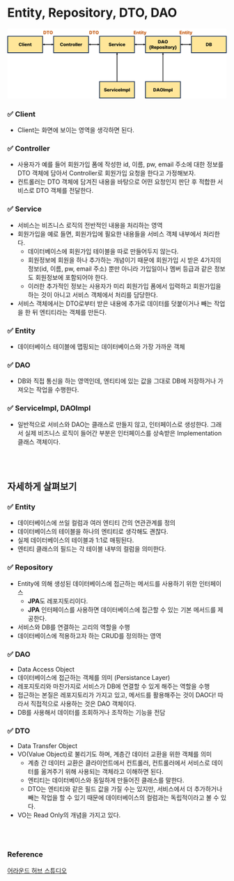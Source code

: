 # Entity, Repository, DTO, DAO

<p align="center">
    <img src="/Spring/img/Entity_Repository_DTO_DAO.png" width="600">
</p>

### ✅ Client

- Client는 화면에 보이는 영역을 생각하면 된다.

### ✅ Controller

- 사용자가 예를 들어 회원가입 폼에 작성한 id, 이름, pw, email 주소에 대한 정보를 DTO 객체에 담아서 Controller로 회원가입 요청을 한다고 가정해보자.
- 컨트롤러는 DTO 객체에 담겨진 내용을 바탕으로 어떤 요청인지 판단 후 적합한 서비스로 DTO 객체를 전달한다.

### ✅ Service

- 서비스는 비즈니스 로직의 전반적인 내용을 처리하는 영역
- 회원가입을 예로 들면, 회원가입에 필요한 내용들을 서비스 객체 내부에서 처리한다.
  - 데이터베이스에 회원가입 테이블을 따로 만들어두지 않는다.
  - 회원정보에 회원을 하나 추가하는 개념이기 때문에 회원가입 시 받은 4가지의 정보(id, 이름, pw, email 주소) 뿐만 아니라 가입일이나 멤버 등급과 같은 정보도 회원정보에 포함되어야 한다.
  - 이러한 추가적인 정보는 사용자가 미리 회원가입 폼에서 입력하고 회원가입을 하는 것이 아니고 서비스 객체에서 처리를 담당한다.
- 서비스 객체에서는 DTO로부터 받은 내용에 추가로 데이터를 덧붙이거나 빼는 작업을 한 뒤 엔티티라는 객체를 만든다.

### ✅ Entity

- 데이터베이스 테이블에 맵핑되는 데이터베이스와 가장 가까운 객체

### ✅ DAO

- DB와 직접 통신을 하는 영역인데, 엔티티에 있는 값을 그대로 DB에 저장하거나 가져오는 작업을 수행한다.

### ✅ ServiceImpl, DAOImpl

- 일반적으로 서비스와 DAO는 클래스로 만들지 않고, 인터페이스로 생성한다. 그래서 실제 비즈니스 로직이 들어간 부분은 인터페이스를 상속받은 Implementation 클래스 객체이다.

<br/>
<br/>

## 자세하게 살펴보기

### ✅ Entity

- 데이터베이스에 쓰일 컬럼과 여러 엔티티 간의 연관관계를 정의
- 데이터베이스의 테이블을 하나의 엔티티로 생각해도 괜찮다.
- 실제 데이터베이스의 테이블과 1:1로 매핑된다.
- 엔티티 클래스의 필드는 각 테이블 내부의 컬럼을 의미한다.

### ✅ Repository

- Entity에 의해 생성된 데이터베이스에 접근하는 메서드를 사용하기 위한 인터페이스
  - **JPA**도 레포지토리이다.
  - **JPA** 인터페이스를 사용하면 데이터베이스에 접근할 수 있는 기본 메서드를 제공한다.
- 서비스와 DB를 연결하는 고리의 역할을 수행
- 데이터베이스에 적용하고자 하는 CRUD를 정의하는 영역

### ✅ DAO

- Data Access Object
- 데이터베이스에 접근하는 객체를 의미 (Persistance Layer)
- 레포지토리와 마찬가지로 서비스가 DB에 연결할 수 있게 해주는 역할을 수행
- 접근하는 본질은 레포지토리가 가지고 있고, 메서드를 활용해주는 것이 DAO다! 따라서 직접적으로 사용하는 것은 DAO 객체이다.
- DB를 사용해서 데이터를 조회하거나 조작하는 기능을 전담

### ✅ DTO

- Data Transfer Object
- VO(Value Object)로 불리기도 하며, 계층간 데이터 교환을 위한 객체를 의미
  - 계층 간 데이터 교환은 클라이언트에서 컨트롤러, 컨트롤러에서 서비스로 데이터를 옮겨주기 위해 사용되는 객체라고 이해하면 된다.
  - 엔티티는 데이터베이스와 동일하게 만들어진 클래스를 말한다.
  - DTO는 엔티티와 같은 필드 값을 가질 수는 있지만, 서비스에서 더 추가하거나 빼는 작업을 할 수 있기 때문에 데이터베이스의 컬럼과는 독립적이라고 볼 수 있다.
- VO는 Read Only의 개념을 가지고 있다.

<br/>
<br/>

### Reference

[어라운드 허브 스튜디오](https://youtu.be/4Pvd0KrTfvE)